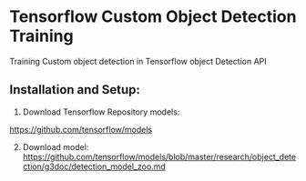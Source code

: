 # Tensorflow Custom Object Detection Training
Training Custom object detection in Tensorflow object Detection API


## Installation and Setup:
1. Download Tensorflow Repository models:

https://github.com/tensorflow/models


2. Download model:
https://github.com/tensorflow/models/blob/master/research/object_detection/g3doc/detection_model_zoo.md




